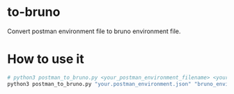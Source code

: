 # to-bruno
Convert postman environment file to bruno environment file.


# How to use it
```bash
# python3 postman_to_bruno.py <your_postman_environment_filename> <your_bruno_filename>
python3 postman_to_bruno.py "your.postman_environment.json" "bruno_environment.bru"
```